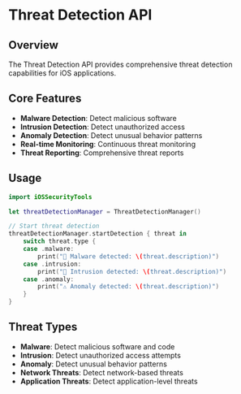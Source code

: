 # Threat Detection API

## Overview

The Threat Detection API provides comprehensive threat detection capabilities for iOS applications.

## Core Features

- **Malware Detection**: Detect malicious software
- **Intrusion Detection**: Detect unauthorized access
- **Anomaly Detection**: Detect unusual behavior patterns
- **Real-time Monitoring**: Continuous threat monitoring
- **Threat Reporting**: Comprehensive threat reports

## Usage

```swift
import iOSSecurityTools

let threatDetectionManager = ThreatDetectionManager()

// Start threat detection
threatDetectionManager.startDetection { threat in
    switch threat.type {
    case .malware:
        print("🚨 Malware detected: \(threat.description)")
    case .intrusion:
        print("🚨 Intrusion detected: \(threat.description)")
    case .anomaly:
        print("⚠️ Anomaly detected: \(threat.description)")
    }
}
```

## Threat Types

- **Malware**: Detect malicious software and code
- **Intrusion**: Detect unauthorized access attempts
- **Anomaly**: Detect unusual behavior patterns
- **Network Threats**: Detect network-based threats
- **Application Threats**: Detect application-level threats
